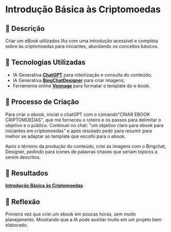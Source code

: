 # Introdução Básica às Criptomoedas

## 📒 Descrição
 Criar um eBook  utilizados IAs com uma introdução acessível e completa sobre às criptomoedas para iniciantes, abordando os conceitos básicos.

## 🤖 Tecnologias Utilizadas
- IA Generativa **[ChatGPT](https://chat.openai.com)** para roteirização e consulta do conteúdo;
- IA Generativa **[BingChatDesigner](https://www.bing.com/chat)** para criar imagens;
- Ferramenta online **[Vennage](https://pt.venngage.com/features/criar-ebook)** para formatar o template do e-book.


## 🧐 Processo de Criação

Para criar o ebook,  iniciei o  chatGPT com o comando"CRIAR EBOOK CRIPTOMOEDAS", que me forneceu o  roteiro  e os passos para delimitar o objetivo e o público. Continuei no chat: "um objetivo claro para ebook para iniciantes em criptomoedas" e após resutado pedir para resumir para melhor se adaptar ao template que escolhi para o ebook. 

Após o término  da produção do conteúdo,  criei as imagens com o Bingchat,  Designer, pedindo para ícones de palavras chaves que seriam tópicos a serem descritos.

## 🚀 Resultados

**[Introdução Básica às Criptomoedas ](https://infograph.venngage.com/pl/RV8ybSVitSY)**

## 💭 Reflexão
Primeira vez que criei um ebook em poucas horas, sem muito planejamento. Mostrando  que a IA pode auxiliar muito em um projeto bem elaborado.
